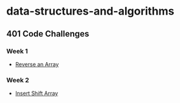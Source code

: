 # data-structures-and-algorithms

## 401 Code Challenges

### Week 1
* [Reverse an Array](otherReadmes/arrayReverse.md)

### Week 2
* [Insert Shift Array](otherReadmes/arrayShift.md)


